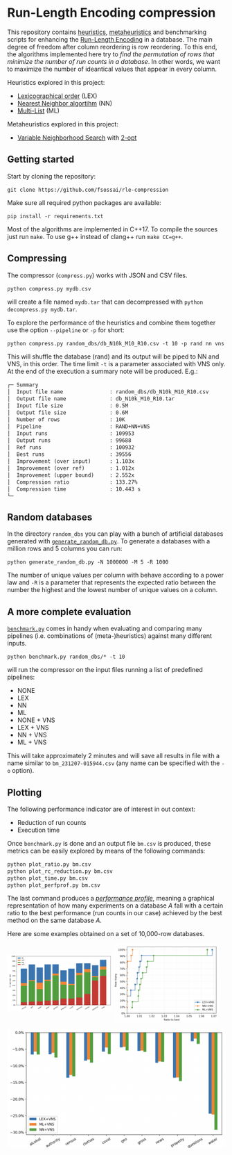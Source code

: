 # Run-Length Encoding compression
This repository contains [heuristics](https://en.wikipedia.org/wiki/Heuristic_(computer_science)), [metaheuristics](https://en.wikipedia.org/wiki/Metaheuristic) and
benchmarking scripts for enhancing the [Run-Length Encoding](https://en.wikipedia.org/wiki/Run-length_encoding) in a database.
The main degree of freedom after column reordering is row reordering.
To this end, the algorithms implemented here try to _find the permutation of rows that minimize the number of run counts in a database_.
In other words, we want to maximize the number of ideantical values that appear in every column.

Heuristics explored in this project:
- [Lexicographical order](https://en.wikipedia.org/wiki/Lexicographic_order) (LEX)
- [Nearest Neighbor algortihm](https://en.wikipedia.org/wiki/Nearest_neighbour_algorithm) (NN)
- [Multi-List](https://dl.acm.org/doi/pdf/10.1145/2338626.2338633) (ML)

Metaheuristics explored in this project:
- [Variable Neighborhood Search](https://en.wikipedia.org/wiki/Variable_neighborhood_search) with [2-opt](https://en.wikipedia.org/wiki/2-opt)

## Getting started

Start by cloning the repository:
```
git clone https://github.com/fsossai/rle-compression
```
Make sure all required python packages are available:
```
pip install -r requirements.txt
```
Most of the algorithms are implemented in C++17.
To compile the sources just run `make`. To use g++ instead of clang++ run `make CC=g++`.

## Compressing

The compressor (`compress.py`) works with JSON and CSV files.
```
python compress.py mydb.csv
```
will create a file named `mydb.tar` that can decompressed with `python decompress.py mydb.tar`.

To explore the performance of the heuristics and combine them together use the option `--pipeline` or `-p` for short:
```
python compress.py random_dbs/db_N10k_M10_R10.csv -t 10 -p rand nn vns
```
This will shuffle the database (rand) and its output will be piped to NN and VNS, in this order.
The time limit `-t` is a parameter associated with VNS only.
At the end of the execution a summary note will be produced. E.g.:
```
┌─ Summary
│  Input file name               : random_dbs/db_N10k_M10_R10.csv
│  Output file name              : db_N10k_M10_R10.tar
│  Input file size               : 0.5M
│  Output file size              : 0.6M
│  Number of rows                : 10K
│  Pipeline                      : RAND+NN+VNS
│  Input runs                    : 109953
│  Output runs                   : 99688
│  Ref runs                      : 100932
│  Best runs                     : 39556
│  Improvement (over input)      : 1.103x
│  Improvement (over ref)        : 1.012x
│  Improvement (upper bound)     : 2.552x
│  Compression ratio             : 133.27%
│  Compression time              : 10.443 s
└─
```

## Random databases
In the directory `random_dbs` you can play with a bunch of artificial databases generated with [`generate_random_db.py`](generate_random_db.py).
To generate a databases with a million rows and 5 columns you can run:
```
python generate_random_db.py -N 1000000 -M 5 -R 1000
```
The number of unique values per column with behave according to a power law and `-R` is a parameter that represents
the expected ratio between the number the highest and the lowest number of unique values on a column.

## A more complete evaluation

[`benchmark.py`](benchmark.py) comes in handy when evaluating and comparing
many pipelines (i.e. combinations of (meta-)heuristics) against many different inputs.
```
python benchmark.py random_dbs/* -t 10 
```
will run the compressor on the input files running a list of predefined pipelines:
- NONE
- LEX
- NN
- ML
- NONE + VNS
- LEX + VNS
- NN + VNS
- ML + VNS

This will take approximately 2 minutes and will save all results in file with a name similar to `bm_231207-015944.csv`
(any name can be specified with the `-o` option).

## Plotting

The following performance indicator are of interest in out context:
- Reduction of run counts
- Execution time

Once `benchmark.py` is done and an output file `bm.csv` is produced, these metrics can be easily explored
by means of the following commands:
```
python plot_ratio.py bm.csv
python plot_rc_reduction.py bm.csv
python plot_time.py bm.csv
python plot_perfprof.py bm.csv
```
The last command produces a [_performance profile_](https://link.springer.com/article/10.1007/s101070100263),
meaning a graphical representation of how many experiments on a database _A_ fall with a certain ratio to the best
performance (run counts in our case) achieved by the best method on the same database _A_.

Here are some examples obtained on a set of 10,000-row databases.

<p float="center">
  <img align="middle" src="images/ratio.png" width="48%" />
  <img align="middle" src="images/perfprof.png" width="48%" />
</p>
<img src="images/reduction.png" width="100%" />
